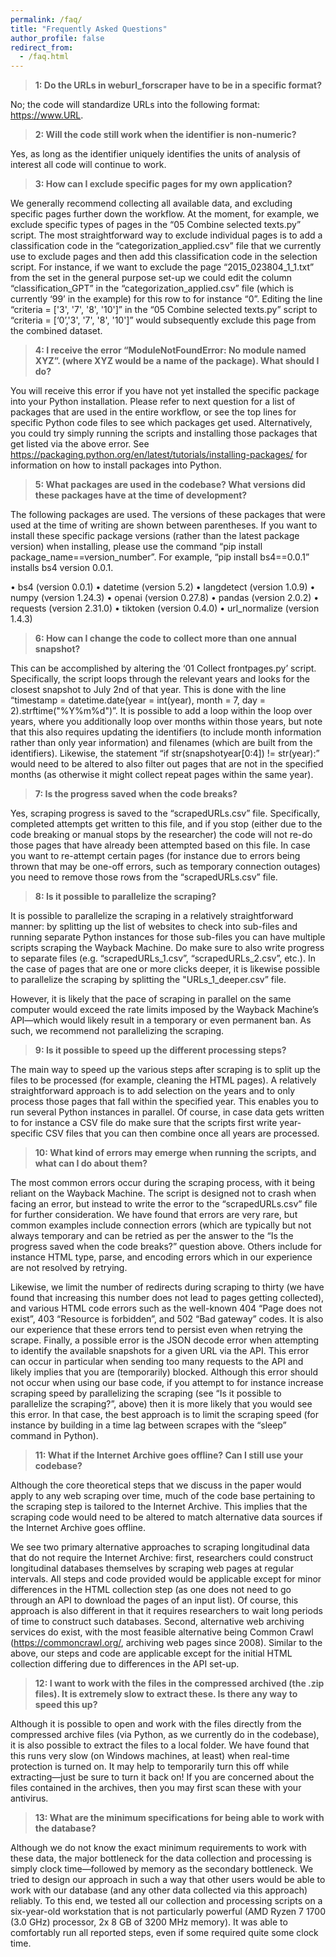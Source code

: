 ```yaml
---
permalink: /faq/
title: "Frequently Asked Questions"
author_profile: false
redirect_from: 
  - /faq.html
---
```

> **1:	Do the URLs in weburl_forscraper have to be in a specific format?**

No; the code will standardize URLs into the following format: https://www.URL.  

> **2:	Will the code still work when the identifier is non-numeric?**

Yes, as long as the identifier uniquely identifies the units of analysis of interest all code will continue to work. 

> **3:	How can I exclude specific pages for my own application?**

We generally recommend collecting all available data, and excluding specific pages further down the workflow. At the moment, for example, we exclude specific types of pages in the “05 Combine selected texts.py” script. The most straightforward way to exclude individual pages is to add a classification code in the “categorization_applied.csv” file that we currently use to exclude pages and then add this classification code in the selection script. For instance, if we want to exclude the page “2015_023804_1_1.txt” from the set in the general purpose set-up we could edit the column “classification_GPT” in the “categorization_applied.csv” file (which is currently ‘99’ in the example) for this row to for instance “0”. Editing the line “criteria = ['3', '7', '8', '10']” in the “05 Combine selected texts.py” script to “criteria = [‘0’,'3', '7', '8', '10']” would subsequently exclude this page from the combined dataset. 

> **4:	I receive the error “ModuleNotFoundError: No module named XYZ”. (where XYZ would be a name of the package). What should I do?**

You will receive this error if you have not yet installed the specific package into your Python installation. Please refer to next question for a list of packages that are used in the entire workflow, or see the top lines for specific Python code files to see which packages get used. Alternatively, you could try simply running the scripts and installing those packages that get listed via the above error. See https://packaging.python.org/en/latest/tutorials/installing-packages/ for information on how to install packages into Python. 

> **5:	What packages are used in the codebase? What versions did these packages have at the time of development?**

The following packages are used. The versions of these packages that were used at the time of writing are shown between parentheses. If you want to install these specific package versions (rather than the latest package version) when installing, please use the command “pip install package_name==version_number”. For example, “pip install bs4==0.0.1” installs bs4 version 0.0.1. 

•	bs4 (version 0.0.1)
•	datetime (version 5.2)
•	langdetect (version 1.0.9)
•	numpy (version 1.24.3)
•	openai (version 0.27.8)
•	pandas (version 2.0.2)
•	requests (version 2.31.0)
•	tiktoken (version 0.4.0)
•	url_normalize (version 1.4.3)

> **6:	How can I change the code to collect more than one annual snapshot?**

This can be accomplished by altering the  ‘01 Collect frontpages.py’ script. Specifically, the script loops through the relevant years and looks for the closest snapshot to July 2nd of that year. This is done with the line “timestamp = datetime.date(year = int(year), month = 7, day = 2).strftime("%Y%m%d")”. It is possible to add a loop within the loop over years, where you additionally loop over months within those years, but note that this also requires updating the identifiers (to include month information rather than only year information) and filenames (which are built from the identifiers). Likewise, the statement “if str(snapshotyear[0:4]) != str(year):” would need to be altered to also filter out pages that are not in the specified months (as otherwise it might collect repeat pages within the same year). 

> **7:	Is the progress saved when the code breaks?**

Yes, scraping progress is saved to the “scrapedURLs.csv” file. Specifically, completed attempts get written to this file, and if you stop (either due to the code breaking or manual stops by the researcher) the code will not re-do those pages that have already been attempted based on this file. In case you want to re-attempt certain pages (for instance due to errors being thrown that may be one-off errors, such as temporary connection outages) you need to remove those rows from the “scrapedURLs.csv” file. 

> **8:	Is it possible to parallelize the scraping?**

It is possible to parallelize the scraping in a relatively straightforward manner: by splitting up the list of websites to check into sub-files and running separate Python instances for those sub-files you can have multiple scripts scraping the Wayback Machine. Do make sure to also write progress to separate files (e.g. “scrapedURLs_1.csv”, “scrapedURLs_2.csv”, etc.). In the case of pages that are one or more clicks deeper, it is likewise possible to parallelize the scraping by splitting the "URLs_1_deeper.csv” file. 

However, it is likely that the pace of scraping in parallel on the same computer would exceed the rate limits imposed by the Wayback Machine’s API—which would likely result in a temporary or even permanent ban. As such, we recommend not parallelizing the scraping.

> **9:	Is it possible to speed up the different processing steps?**

The main way to speed up the various steps after scraping is to split up the files to be processed (for example, cleaning the HTML pages). A relatively straightforward approach is to add selection on the years and to only process those pages that fall within the specified year. This enables you to run several Python instances in parallel. Of course, in case data gets written to for instance a CSV file do make sure that the scripts first write year-specific CSV files that you can then combine once all years are processed.

> **10:	What kind of errors may emerge when running the scripts, and what can I do about them?**

The most common errors occur during the scraping process, with it being reliant on the Wayback Machine. The script is designed not to crash when facing an error, but instead to write the error to the “scrapedURLs.csv” file for further consideration. We have found that errors are very rare, but common examples include connection errors (which are typically but not always temporary and can be retried as per the answer to the “Is the progress saved when the code breaks?” question above. Others include for instance HTML type, parse, and encoding errors which in our experience are not resolved by retrying. 

Likewise, we limit the number of redirects during scraping to thirty (we have found that increasing this number does not lead to pages getting collected), and various HTML code errors such as the well-known 404 “Page does not exist”, 403 “Resource is forbidden”, and 502 “Bad gateway” codes. It is also our experience that these errors tend to persist even when retrying the scrape. Finally, a possible error is the JSON decode error when attempting to identify the available snapshots for a given URL via the API. This error can occur in particular when sending too many requests to the API and likely implies that you are (temporarily) blocked. Although this error should not occur when using our base code, if you attempt to for instance increase scraping speed by parallelizing the scraping (see “Is it possible to parallelize the scraping?”, above) then it is more likely that you would see this error. In that case, the best approach is to limit the scraping speed (for instance by building in a time lag between scrapes with the “sleep” command in Python). 

> **11:	What if the Internet Archive goes offline? Can I still use your codebase?**

Although the core theoretical steps that we discuss in the paper would apply to any web scraping over time, much of the code base pertaining to the scraping step is tailored to the Internet Archive. This implies that the scraping code would need to be altered to match alternative data sources if the Internet Archive goes offline. 

We see two primary alternative approaches to scraping longitudinal data that do not require the Internet Archive: first, researchers could construct longitudinal databases themselves by scraping web pages at regular intervals. All steps and code provided would be applicable except for minor differences in the HTML collection step (as one does not need to go through an API to download the pages of an input list). Of course, this approach is also different in that it requires researchers to wait long periods of time to construct such databases. Second, alternative web archiving services do exist, with the most feasible alternative being Common Crawl (https://commoncrawl.org/, archiving web pages since 2008). Similar to the above, our steps and code are applicable except for the initial HTML collection differing due to differences in the API set-up.

> **12:	I want to work with the files in the compressed archived (the .zip files). It is extremely slow to extract these. Is there any way to speed this up?**

Although it is possible to open and work with the files directly from the compressed archive files (via Python, as we currently do in the codebase), it is also possible to extract the files to a local folder. We have found that this runs very slow (on Windows machines, at least) when real-time protection is turned on. It may help to temporarily turn this off while extracting—just be sure to turn it back on! If you are concerned about the files contained in the archives, then you may first scan these with your antivirus. 

> **13:	What are the minimum specifications for being able to work with the database?**

Although we do not know the exact minimum requirements to work with these data, the major bottleneck for the data collection and processing is simply clock time—followed by memory as the secondary bottleneck. We tried to design our approach in such a way that other users would be able to work with our database (and any other data collected via this approach) reliably. To this end, we tested all our collection and processing scripts on a six-year-old workstation that is not particularly powerful (AMD Ryzen 7 1700 (3.0 GHz) processor, 2x 8 GB of 3200 MHz memory). It was able to comfortably run all reported steps, even if some required quite some clock time.


